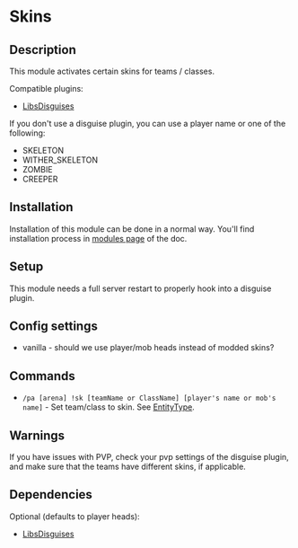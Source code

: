 # Skins

## Description

This module activates certain skins for teams / classes. 

Compatible plugins:
- [LibsDisguises](https://www.spigotmc.org/resources/libs-disguises-free.81/)

If you don't use a disguise plugin, 
you can use a player name or one of the following:

- SKELETON
- WITHER_SKELETON
- ZOMBIE
- CREEPER 


## Installation

Installation of this module can be done in a normal way. You'll find installation process in [modules page](../modules.md#installing-modules) of the doc.

## Setup

This module needs a full server restart to properly hook into a disguise plugin.

## Config settings

- vanilla \- should we use player/mob heads instead of modded skins? 

## Commands

- `/pa [arena] !sk [teamName or ClassName] [player's name or mob's name]` \- Set team/class to skin. See [EntityType](https://hub.spigotmc.org/javadocs/spigot/org/bukkit/entity/EntityType.html).

## Warnings

If you have issues with PVP, check your pvp settings of the disguise plugin, and make sure that the teams have different skins, if applicable.

## Dependencies

Optional (defaults to player heads): 
- [LibsDisguises](https://www.spigotmc.org/resources/libs-disguises-free.81/)


